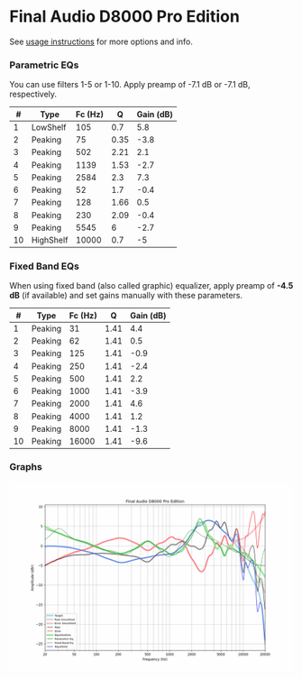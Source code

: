 # Final Audio D8000 Pro Edition
See [usage instructions](https://github.com/jaakkopasanen/AutoEq#usage) for more options and info.

### Parametric EQs
You can use filters 1-5 or 1-10. Apply preamp of -7.1 dB or -7.1 dB, respectively.

|   # | Type      |   Fc (Hz) |    Q |   Gain (dB) |
|-----|-----------|-----------|------|-------------|
|   1 | LowShelf  |       105 | 0.7  |         5.8 |
|   2 | Peaking   |        75 | 0.35 |        -3.8 |
|   3 | Peaking   |       502 | 2.21 |         2.1 |
|   4 | Peaking   |      1139 | 1.53 |        -2.7 |
|   5 | Peaking   |      2584 | 2.3  |         7.3 |
|   6 | Peaking   |        52 | 1.7  |        -0.4 |
|   7 | Peaking   |       128 | 1.66 |         0.5 |
|   8 | Peaking   |       230 | 2.09 |        -0.4 |
|   9 | Peaking   |      5545 | 6    |        -2.7 |
|  10 | HighShelf |     10000 | 0.7  |        -5   |

### Fixed Band EQs
When using fixed band (also called graphic) equalizer, apply preamp of **-4.5 dB** (if available) and set gains manually with these parameters.

|   # | Type    |   Fc (Hz) |    Q |   Gain (dB) |
|-----|---------|-----------|------|-------------|
|   1 | Peaking |        31 | 1.41 |         4.4 |
|   2 | Peaking |        62 | 1.41 |         0.5 |
|   3 | Peaking |       125 | 1.41 |        -0.9 |
|   4 | Peaking |       250 | 1.41 |        -2.4 |
|   5 | Peaking |       500 | 1.41 |         2.2 |
|   6 | Peaking |      1000 | 1.41 |        -3.9 |
|   7 | Peaking |      2000 | 1.41 |         4.6 |
|   8 | Peaking |      4000 | 1.41 |         1.2 |
|   9 | Peaking |      8000 | 1.41 |        -1.3 |
|  10 | Peaking |     16000 | 1.41 |        -9.6 |

### Graphs
![](./Final%20Audio%20D8000%20Pro%20Edition.png)
